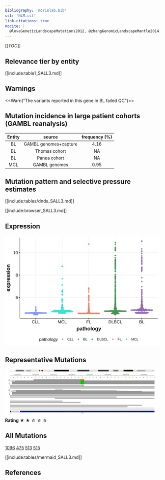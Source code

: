 ```yaml
---
bibliography: 'morinlab.bib'
csl: 'NLM.csl'
link-citations: true
nocite: |
  @loveGeneticLandscapeMutations2012, @zhangGenomicLandscapeMantle2014, 
---
```

[[_TOC_]]



## Relevance tier by entity

[[include:table1_SALL3.md]]

## Warnings

<<Warn("The variants reported in this gene in BL failed QC")>>

## Mutation incidence in large patient cohorts (GAMBL reanalysis)

|Entity|source               |frequency (%)|
|:------:|:---------------------:|:-------------:|
|BL    |GAMBL genomes+capture|4.16         |
|BL    |Thomas cohort        |  NA         |
|BL    |Panea cohort         |  NA         |
|MCL   |GAMBL genomes        |0.95         |

## Mutation pattern and selective pressure estimates

[[include:tables/dnds_SALL3.md]]




[[include:browser_SALL3.md]]

## Expression
![](images/gene_expression/SALL3_by_pathology.svg)
<!-- ORIGIN: loveGeneticLandscapeMutations2012 -->
<!-- MCL: zhangGenomicLandscapeMantle2014 -->
<!-- BL: loveGeneticLandscapeMutations2012 -->

## Representative Mutations

![](primary/Love_SALL3.svg)
**Rating**
&starf; &starf; &star; &star; &star;

## All Mutations

[1096](https://www.bcgsc.ca/downloads/morinlab/GAMBL/Love/1096_reports.html)
[475](https://www.bcgsc.ca/downloads/morinlab/GAMBL/Love/475_reports.html)
[513](https://www.bcgsc.ca/downloads/morinlab/GAMBL/Love/513_reports.html)
[515](https://www.bcgsc.ca/downloads/morinlab/GAMBL/Love/515_reports.html)

[[include:tables/mermaid_SALL3.md]]

## References

